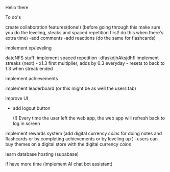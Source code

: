 Hello there

To do's

create collaboration features(done!)
(before going through this make sure you do the leveling, steaks and spaced repetition first! do this when there's extra time)
-add comments
-add reactions
(do the same for flashcards)            

implement xp/leveling

dateNFS stuff:
implement spaced repetition
    -dfaskdjhAksjdhfI
implement streaks (next)
    - x1.3 first multiplier, adds by 0.3 everyday
    - resets to back to 1.3 when streak ended 

implement achievements

implement leaderboard (or this might be as well the users tab)

improve UI
- add logout button

    (!) Every time the user left the web app, the web app will refresh back to log in screen

implement rewards system (add digital currency *coins* for doing notes and flashcards or by completing achievements or by leveling up )
    -users can buy themes on a digital store with the digital currency *coins*

learn database hosting (supabase)

if have more time (implement AI chat bot assistant)